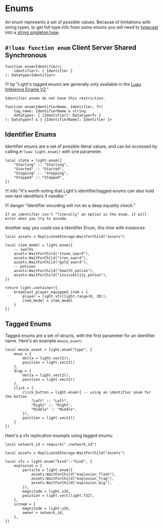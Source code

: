 # Enums

An enum represents a set of possible values. Because of limitations with string types, to get full type info from some
enums you will need to [typecast](https://luau.org/typecheck#type-casts) into a
[string singleton type](https://luau.org/typecheck#singleton-types-aka-literal-types).

## `#!luau function enum` <span class="md-tag md-tag-icon md-tag--client">Client</span> <span class="md-tag md-tag-icon md-tag--server">Server</span> <span class="md-tag md-tag-icon md-tag--shared">Shared</span> <span class="md-tag md-tag-icon md-tag--sync">Synchronous</span>

```luau
function enum<Identifier>(
    identifiers: { Identifier }
): Datatype<Identifier>
```

!!! tip "Light's tagged enums are generally only available in the [Luau Inference Engine V2](https://devforum.roblox.com/t/new-type-solver-beta/3155804)."

    Identifier enums do not have this restriction.

```luau
function enum<IdentifierName, Identifier, T>(
    tag_name: IdentifierName & string
    datatypes: { [Identifier]: Datatype<T> }
): Datatype<T & { [IdentifierName]: Identifier }>
```

## Identifier Enums

Identifier enums are a set of possible literal values, and can be accessed by calling `#!luau light.enum()` with one
parameter.

```luau
local state = light.enum({
    "Starting" :: "Starting",
    "Started" :: "Started",
    "Stopping" :: "Stopping",
    "Stopped" :: "Stopped",
})
```

!!! info "It's worth noting that Light's identifier/tagged enums can also hold non-text identifiers if needbe."

!!! danger "Identifier encoding will not do a deep equality check."

    If an identifier isn't "literally" an option in the enum, it will error when you try to encode.

Another way you could use a Identifier Enum, this time with instances:

```luau
local assets = ReplicatedStorage:WaitForChild("assets")

local item_model = light.enum({
    -- swords
    assets:WaitForChild("stone_sword"),
    assets:WaitForChild("iron_sword"),
    assets:WaitForChild("gold_sword"),
    -- potions
    assets:WaitForChild("health_potion"),
    assets:WaitForChild("invisibility_potion"),
})

return light.container({
    broadcast_player_equipped_item = {
        player = light.str(light.range(0, 20)),
        item_model = item_model
    }
})
```

## Tagged Enums

Tagged enums are a set of structs, with the first parameter for an identifier name. Here's an example `mouse_event`:

```luau
local mouse_event = light.enum("type", {
    move = {
        delta = light.vect2(),
        position = light.vect2()
    },
    drag = {
        delta = light.vect2(),
        position = light.vect2()
    },
    click = {
        click_button = light.enum({ -- using an identifier enum for the button
            "Left" :: "Left",
            "Right" :: "Right",
            "Middle" :: "Middle",
        }),
        position = light.vect2()
    }
})
```

Here's a vfx replication example using tagged enums:

```luau title="net/vfx_replication (ModuleScript)"
local network_id = require("./network_id")

local assets = ReplicatedStorage:WaitForChild("assets")

local vfx = light.enum("kind"::"kind", {
    explosion = {
        particle = light.enum({
            assets:WaitForChild("explosion_flash"),
            assets:WaitForChild("explosion_frag"),
            assets:WaitForChild("explosion_big"),
        }),
        magnitude = light.u16,
        position = light.vect(light.f32),
    },
    scream = {
        magnitude = light.u16,
        owner = network_id,
    },
})
```
